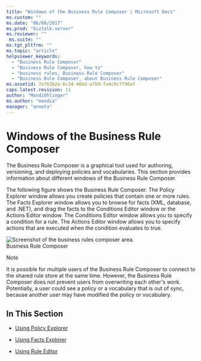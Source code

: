 ```yaml
---
title: "Windows of the Business Rule Composer | Microsoft Docs"
ms.custom: ""
ms.date: "06/08/2017"
ms.prod: "biztalk-server"
ms.reviewer: ""
 ms.suite: ""
ms.tgt_pltfrm: ""
ms.topic: "article"
helpviewer_keywords: 
  - "Business Rule Composer"
  - "Business Rule Composer, how to"
  - "business rules, Business Rule Composer"
  - "Business Rule Composer, about Business Rule Composer"
ms.assetid: 7e763b2a-6c34-46bd-a7b9-fa4c9c7f96af
caps.latest.revision: 11
author: "MandiOhlinger"
ms.author: "mandia"
manager: "anneta"
---
```

# Windows of the Business Rule Composer
The Business Rule Composer is a graphical tool used for authoring, versioning, and deploying policies and vocabularies. This section provides information about different windows of the Business Rule Composer.  
  
 The following figure shows the Business Rule Composer. The Policy Explorer window allows you create policies that contain one or more rules. The Facts Explorer window allows you to browse for facts (XML, database, and .NET), and drag the facts to the Conditions Editor window or the Actions Editor window. The Conditions Editor window allows you to specify a condition for a rule. The Actions Editor window allows you to specify actions that are executed when the condition evaluates to true.  
  
 ![Screenshot of the business rules composer area.](../core/media/bcd-ebiz-composerfulls.gif "bcd_ebiz_composerfulls")  
Business Rule Composer  
  
> [!NOTE]
>  It is possible for multiple users of the Business Rule Composer to connect to the shared rule store at the same time. However, the Business Rule Composer does not prevent users from overwriting each other's work. Potentially, a user could see a policy or a vocabulary that is out of sync, because another user may have modified the policy or vocabulary.  
  
## In This Section  
  
-   [Using Policy Explorer](../core/using-policy-explorer.md)  
  
-   [Using Facts Explorer](../core/using-facts-explorer.md)  
  
-   [Using Rule Editor](../core/using-rule-editor.md)